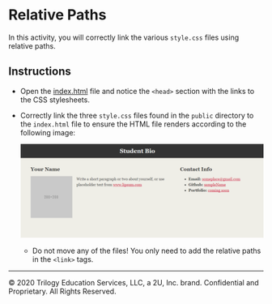 # Relative Paths

In this activity, you will correctly link the various `style.css` files using relative paths.

## Instructions

* Open the [index.html](Unsolved/public/index.html) file and notice the `<head>` section with the links to the CSS stylesheets.

* Correctly link the three `style.css` files found in the `public` directory to the `index.html` file to ensure the HTML file renders according to the following image:

  ![A portfolio with a dark gray header with the student's name, a photo, text on the left and contact info in an unordered list on the right](100-html-css-mockup.png)

  * Do not move any of the files! You only need to add the relative paths in the `<link>` tags.

---
© 2020 Trilogy Education Services, LLC, a 2U, Inc. brand. Confidential and Proprietary. All Rights Reserved.
